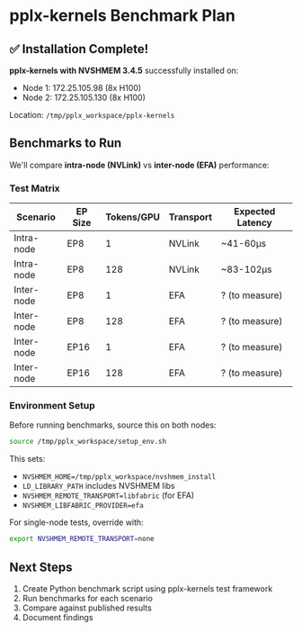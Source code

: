 # pplx-kernels Benchmark Plan

## ✅ Installation Complete!

**pplx-kernels with NVSHMEM 3.4.5** successfully installed on:
- Node 1: 172.25.105.98 (8x H100)
- Node 2: 172.25.105.130 (8x H100)

Location: `/tmp/pplx_workspace/pplx-kernels`

## Benchmarks to Run

We'll compare **intra-node (NVLink)** vs **inter-node (EFA)** performance:

### Test Matrix

| Scenario | EP Size | Tokens/GPU | Transport | Expected Latency |
|----------|---------|------------|-----------|------------------|
| Intra-node | EP8 | 1 | NVLink | ~41-60μs |
| Intra-node | EP8 | 128 | NVLink | ~83-102μs |
| Inter-node | EP8 | 1 | EFA | ? (to measure) |
| Inter-node | EP8 | 128 | EFA | ? (to measure) |
| Inter-node | EP16 | 1 | EFA | ? (to measure) |
| Inter-node | EP16 | 128 | EFA | ? (to measure) |

### Environment Setup

Before running benchmarks, source this on both nodes:
```bash
source /tmp/pplx_workspace/setup_env.sh
```

This sets:
- `NVSHMEM_HOME=/tmp/pplx_workspace/nvshmem_install`
- `LD_LIBRARY_PATH` includes NVSHMEM libs
- `NVSHMEM_REMOTE_TRANSPORT=libfabric` (for EFA)
- `NVSHMEM_LIBFABRIC_PROVIDER=efa`

For single-node tests, override with:
```bash
export NVSHMEM_REMOTE_TRANSPORT=none
```

## Next Steps

1. Create Python benchmark script using pplx-kernels test framework
2. Run benchmarks for each scenario
3. Compare against published results
4. Document findings

